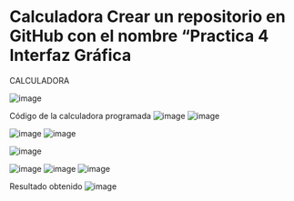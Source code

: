 # Calculadora Crear un repositorio en GitHub con el nombre “Practica 4 Interfaz Gráfica
CALCULADORA

 ![image](https://user-images.githubusercontent.com/49033606/57348651-840d5500-711c-11e9-9b2a-a042c853e85b.png)





Código de la calculadora programada
 ![image](https://user-images.githubusercontent.com/49033606/57348670-99827f00-711c-11e9-95ff-a4dcec093c2c.png)
 ![image](https://user-images.githubusercontent.com/49033606/57348709-b3bc5d00-711c-11e9-87c7-908cfe3a3cbf.png)

 ![image](https://user-images.githubusercontent.com/49033606/57348730-c59e0000-711c-11e9-8f07-520492b4911c.png)
 ![image](https://user-images.githubusercontent.com/49033606/57348776-f716cb80-711c-11e9-8a8b-b59601b659c1.png)

 ![image](https://user-images.githubusercontent.com/49033606/57348790-1281d680-711d-11e9-9c16-ef71f9bd8497.png)

 ![image](https://user-images.githubusercontent.com/49033606/57348797-1f9ec580-711d-11e9-873a-8805d36a45ce.png)
 ![image](https://user-images.githubusercontent.com/49033606/57348815-334a2c00-711d-11e9-9cc8-7207283b276f.png)
 ![image](https://user-images.githubusercontent.com/49033606/57348825-452bcf00-711d-11e9-9c2a-d5efe8fc6674.png)

Resultado obtenido 
 ![image](https://user-images.githubusercontent.com/49033606/57348841-55dc4500-711d-11e9-800a-e24b9503c352.png)


